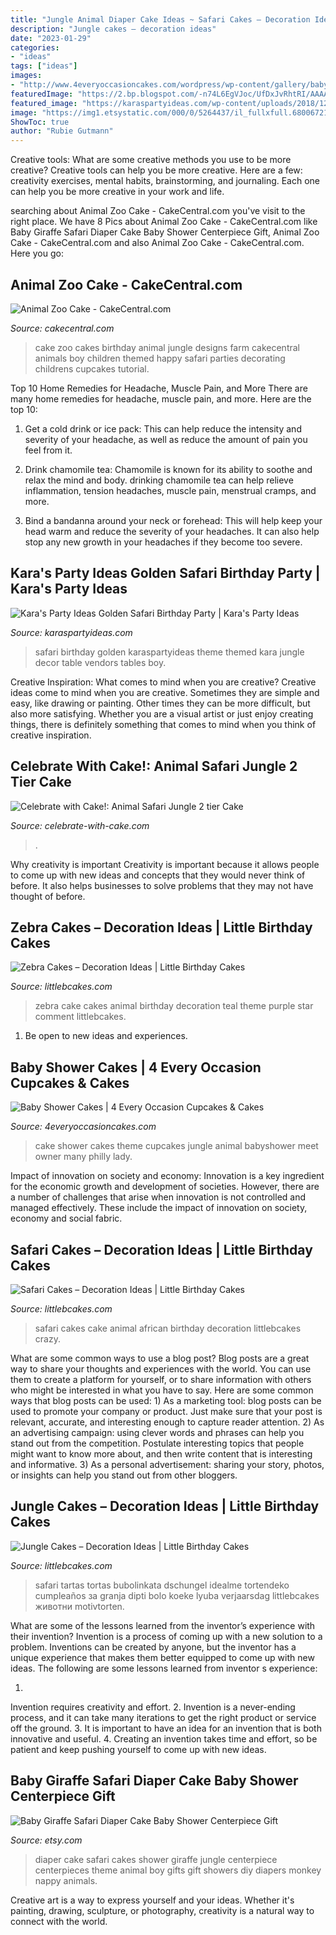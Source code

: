 ```yaml
---
title: "Jungle Animal Diaper Cake Ideas ~ Safari Cakes – Decoration Ideas"
description: "Jungle cakes – decoration ideas"
date: "2023-01-29"
categories:
- "ideas"
tags: ["ideas"]
images:
- "http://www.4everyoccasioncakes.com/wordpress/wp-content/gallery/babyshower/animal-theme-cake.jpg"
featuredImage: "https://2.bp.blogspot.com/-n74L6EgVJoc/UfDxJvRhtRI/AAAAAAAAPvI/dosNPoiGwnI/s640/IMG_2752_new.jpg"
featured_image: "https://karaspartyideas.com/wp-content/uploads/2018/12/Golden-Safari-Birthday-Party-via-Karas-Party-Ideas-KarasPartyIdeas.com20.jpg"
image: "https://img1.etsystatic.com/000/0/5264437/il_fullxfull.68006721.jpg"
ShowToc: true
author: "Rubie Gutmann"
---
```



Creative tools: What are some creative methods you use to be more creative?
Creative tools can help you be more creative. Here are a few: creativity exercises, mental habits, brainstorming, and journaling. Each one can help you be more creative in your work and life.

	

		
searching about Animal Zoo Cake - CakeCentral.com you've visit to the right place. We have 8 Pics about Animal Zoo Cake - CakeCentral.com like Baby Giraffe Safari Diaper Cake Baby Shower Centerpiece Gift, Animal Zoo Cake - CakeCentral.com and also Animal Zoo Cake - CakeCentral.com. Here you go:
		
    
## Animal Zoo Cake - CakeCentral.com

<img loading=lazy src="https://cdn001.cakecentral.com/gallery/2015/03/900_852767mh7m_animal-zoo-cake.jpg" onerror="this.onerror=null;this.src='https://tse3.mm.bing.net/th?id=OIP.dj-NodBzD51J_6B7noC3HAHaJ4&amp;pid=15.1';" alt="Animal Zoo Cake - CakeCentral.com">

_Source: cakecentral.com_

>cake zoo cakes birthday animal jungle designs farm cakecentral animals boy children themed happy safari parties decorating childrens cupcakes tutorial. 

	

Top 10 Home Remedies for Headache, Muscle Pain, and More
There are many home remedies for headache, muscle pain, and more. Here are the top 10:
1. Get a cold drink or ice pack: This can help reduce the intensity and severity of your headache, as well as reduce the amount of pain you feel from it.

2. Drink chamomile tea: Chamomile is known for its ability to soothe and relax the mind and body. drinking chamomile tea can help relieve inflammation, tension headaches, muscle pain, menstrual cramps, and more.

3. Bind a bandanna around your neck or forehead: This will help keep your head warm and reduce the severity of your headaches. It can also help stop any new growth in your headaches if they become too severe.


    
## Kara&#039;s Party Ideas Golden Safari Birthday Party | Kara&#039;s Party Ideas

<img loading=lazy src="https://karaspartyideas.com/wp-content/uploads/2018/12/Golden-Safari-Birthday-Party-via-Karas-Party-Ideas-KarasPartyIdeas.com20.jpg" onerror="this.onerror=null;this.src='https://tse1.mm.bing.net/th?id=OIP.2dnF6zpvYCdnYN2vAU7a_AHaLH&amp;pid=15.1';" alt="Kara&#039;s Party Ideas Golden Safari Birthday Party | Kara&#039;s Party Ideas">

_Source: karaspartyideas.com_

>safari birthday golden karaspartyideas theme themed kara jungle decor table vendors tables boy. 

	

Creative Inspiration: What comes to mind when you are creative?
Creative ideas come to mind when you are creative. Sometimes they are simple and easy, like drawing or painting. Other times they can be more difficult, but also more satisfying. Whether you are a visual artist or just enjoy creating things, there is definitely something that comes to mind when you think of creative inspiration.

    
## Celebrate With Cake!: Animal Safari Jungle 2 Tier Cake

<img loading=lazy src="https://2.bp.blogspot.com/-n74L6EgVJoc/UfDxJvRhtRI/AAAAAAAAPvI/dosNPoiGwnI/s640/IMG_2752_new.jpg" onerror="this.onerror=null;this.src='https://tse1.mm.bing.net/th?id=OIP.1atOohKXy9qHDNgtynF18gHaJE&amp;pid=15.1';" alt="Celebrate with Cake!: Animal Safari Jungle 2 tier Cake">

_Source: celebrate-with-cake.com_

>. 

	

Why creativity is important
Creativity is important because it allows people to come up with new ideas and concepts that they would never think of before. It also helps businesses to solve problems that they may not have thought of before.

    
## Zebra Cakes – Decoration Ideas | Little Birthday Cakes

<img loading=lazy src="http://www.littlebcakes.com/wp-content/uploads/2014/01/Zebra-Cake-Pictures.jpg" onerror="this.onerror=null;this.src='https://tse3.mm.bing.net/th?id=OIP.Amx5WXNzzEtwMSk6dkhg8AHaJ4&amp;pid=15.1';" alt="Zebra Cakes – Decoration Ideas | Little Birthday Cakes">

_Source: littlebcakes.com_

>zebra cake cakes animal birthday decoration teal theme purple star comment littlebcakes. 

	

1. Be open to new ideas and experiences.

    
## Baby Shower Cakes | 4 Every Occasion Cupcakes &amp; Cakes

<img loading=lazy src="http://www.4everyoccasioncakes.com/wordpress/wp-content/gallery/babyshower/animal-theme-cake.jpg" onerror="this.onerror=null;this.src='https://tse1.mm.bing.net/th?id=OIP.hbkM_x_fDSxKcB-E0Zx39gHaJ6&amp;pid=15.1';" alt="Baby Shower Cakes | 4 Every Occasion Cupcakes &amp; Cakes">

_Source: 4everyoccasioncakes.com_

>cake shower cakes theme cupcakes jungle animal babyshower meet owner many philly lady. 

	

Impact of innovation on society and economy:
Innovation is a key ingredient for the economic growth and development of societies. However, there are a number of challenges that arise when innovation is not controlled and managed effectively. These include the impact of innovation on society, economy and social fabric.

    
## Safari Cakes – Decoration Ideas | Little Birthday Cakes

<img loading=lazy src="http://www.littlebcakes.com/wp-content/uploads/2014/01/Safari-Animal-Cakes.jpg" onerror="this.onerror=null;this.src='https://tse2.mm.bing.net/th?id=OIP.PczkWcrugJvnqKYXW-phxAHaFj&amp;pid=15.1';" alt="Safari Cakes – Decoration Ideas | Little Birthday Cakes">

_Source: littlebcakes.com_

>safari cakes cake animal african birthday decoration littlebcakes crazy. 

	

What are some common ways to use a blog post?
Blog posts are a great way to share your thoughts and experiences with the world. You can use them to create a platform for yourself, or to share information with others who might be interested in what you have to say. Here are some common ways that blog posts can be used: 1) As a marketing tool: blog posts can be used to promote your company or product. Just make sure that your post is relevant, accurate, and interesting enough to capture reader attention. 2) As an advertising campaign: using clever words and phrases can help you stand out from the competition. Postulate interesting topics that people might want to know more about, and then write content that is interesting and informative. 3) As a personal advertisement: sharing your story, photos, or insights can help you stand out from other bloggers.

    
## Jungle Cakes – Decoration Ideas | Little Birthday Cakes

<img loading=lazy src="https://www.littlebcakes.com/wp-content/uploads/2014/01/Jungle-Cakes.jpg" onerror="this.onerror=null;this.src='https://tse4.mm.bing.net/th?id=OIP.XjsE-6s-_lLIZiy3qHm-ewHaJ4&amp;pid=15.1';" alt="Jungle Cakes – Decoration Ideas | Little Birthday Cakes">

_Source: littlebcakes.com_

>safari tartas tortas bubolinkata dschungel idealme tortendeko cumpleaños за granja dipti bolo koeke lyuba verjaarsdag littlebcakes животни motivtorten. 

	

What are some of the lessons learned from the inventor’s experience with their invention?
Invention is a process of coming up with a new solution to a problem. Inventions can be created by anyone, but the inventor has a unique experience that makes them better equipped to come up with new ideas. The following are some lessons learned from inventor s experience:

1. 
Invention requires creativity and effort.
2. 
Invention is a never-ending process, and it can take many iterations to get the right product or service off the ground.
3. 
It is important to have an idea for an invention that is both innovative and useful. 
4. 
Creating an invention takes time and effort, so be patient and keep pushing yourself to come up with new ideas.

    
## Baby Giraffe Safari Diaper Cake Baby Shower Centerpiece Gift

<img loading=lazy src="https://img1.etsystatic.com/000/0/5264437/il_fullxfull.68006721.jpg" onerror="this.onerror=null;this.src='https://tse1.mm.bing.net/th?id=OIP.aQzb8zZj5qBIx8L03N9fVwHaNF&amp;pid=15.1';" alt="Baby Giraffe Safari Diaper Cake Baby Shower Centerpiece Gift">

_Source: etsy.com_

>diaper cake safari cakes shower giraffe jungle centerpiece centerpieces theme animal boy gifts gift showers diy diapers monkey nappy animals. 

	

Creative art is a way to express yourself and your ideas. Whether it's painting, drawing, sculpture, or photography, creativity is a natural way to connect with the world.

